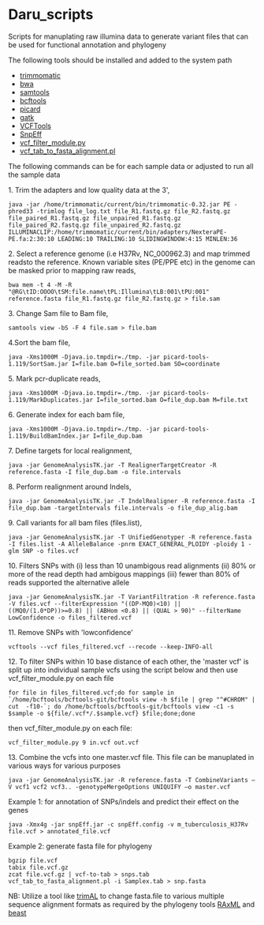 # Daru_scripts

Scripts for manuplating raw illumina data to generate variant files that can be used for functional annotation and phylogeny

The following tools should be installed and added to the system path

* [trimmomatic](https://github.com/timflutre/trimmomatic)
* [bwa](http://bio-bwa.sourceforge.net/)
* [samtools](http://samtools.sourceforge.net/)
* [bcftools](https://github.com/arq5x/bedtools2)
* [picard](https://github.com/broadinstitute/picard)
* [gatk](https://github.com/broadinstitute/gatk)
* [VCFTools](https://vcftools.github.io/downloads)
* [SnpEff](http://snpeff.sourceforge.net/)
* [vcf_filter_module.py](https://github.com/arnoldbaino/Daru_scripts/blob/master/vcf_filter_module.py)
* [vcf_tab_to_fasta_alignment.pl](https://github.com/arnoldbaino/Daru_scripts/blob/master/vcf_tab_to_fasta_alignment.pl)
  
  
The following commands can be for each sample data or adjusted to run all the sample data

1\. Trim the adapters and low quality data at the 3', 
    
    java -jar /home/trimmomatic/current/bin/trimmomatic-0.32.jar PE -phred33 -trimlog file_log.txt file_R1.fastq.gz file_R2.fastq.gz file_paired_R1.fastq.gz file_unpaired_R1.fastq.gz file_paired_R2.fastq.gz file_unpaired_R2.fastq.gz ILLUMINACLIP:/home/trimmomatic/current/bin/adapters/NexteraPE-PE.fa:2:30:10 LEADING:10 TRAILING:10 SLIDINGWINDOW:4:15 MINLEN:36

2\. Select a reference genome (i.e H37Rv, NC_000962.3) and map trimmed readsto the reference. Known variable sites (PE/PPE etc) in the genome can be masked prior to mapping raw reads,
    
    bwa mem -t 4 -M -R "@RG\tID:OOOO\tSM:file.name\tPL:Illumina\tLB:001\tPU:001" reference.fasta file_R1.fastq.gz file_R2.fastq.gz > file.sam

3\. Change Sam file to Bam file, 
    
    samtools view -bS -F 4 file.sam > file.bam

4\.Sort the bam file,

    java -Xms1000M -Djava.io.tmpdir=./tmp. -jar picard-tools-1.119/SortSam.jar I=file.bam O=file_sorted.bam SO=coordinate

5\. Mark pcr-duplicate reads,

    java -Xms1000M -Djava.io.tmpdir=./tmp. -jar picard-tools-1.119/MarkDuplicates.jar I=file_sorted.bam O=file_dup.bam M=file.txt

6\. Generate index for each bam file,

    java -Xms1000M -Djava.io.tmpdir=./tmp. -jar picard-tools-1.119/BuildBamIndex.jar I=file_dup.bam

7\. Define targets for local realignment,

    java -jar GenomeAnalysisTK.jar -T RealignerTargetCreator -R reference.fasta -I file_dup.bam -o file.intervals

8\. Perform realignment around Indels,

    java -jar GenomeAnalysisTK.jar -T IndelRealigner -R reference.fasta -I file_dup.bam -targetIntervals file.intervals -o file_dup_alig.bam

9\. Call variants for all bam files (files.list), 

    java -jar GenomeAnalysisTK.jar -T UnifiedGenotyper -R reference.fasta -I files.list -A AlleleBalance -pnrm EXACT_GENERAL_PLOIDY -ploidy 1 -glm SNP -o files.vcf

10\. Filters SNPs with (i) less than 10 unambigous read alignments (ii) 80% or more of the read depth had ambigous mappings (iii) fewer than 80% of reads supported the alternative allele

    java -jar GenomeAnalysisTK.jar -T VariantFiltration -R reference.fasta -V files.vcf --filterExpression "((DP-MQ0)<10) || ((MQ0/(1.0*DP))>=0.8) || (ABHom <0.8) || (QUAL > 90)" --filterName LowConfidence -o files_filtered.vcf

11\. Remove SNPs with 'lowconfidence'

    vcftools --vcf files_filtered.vcf --recode --keep-INFO-all

12\. To filter SNPs within 10 base distance of each other, the 'master vcf' is split up into individual sample vcfs using the script below and then use vcf_filter_module.py on each file

    for file in files_filtered.vcf;do for sample in `/home/bcftools/bcftools-git/bcftools view -h $file | grep "^#CHROM" | cut  -f10-`; do /home/bcftools/bcftools-git/bcftools view -c1 -s $sample -o ${file/.vcf*/.$sample.vcf} $file;done;done

then vcf_filter_module.py on each file: 

    vcf_filter_module.py 9 in.vcf out.vcf

13\. Combine the vcfs into one master.vcf file. This file can be manuplated in various ways for various purposes

    java -jar GenomeAnalysisTK.jar -R reference.fasta -T CombineVariants –V vcf1 vcf2 vcf3.. -genotypeMergeOptions UNIQUIFY –o master.vcf

 Example 1: for annotation of SNPs/indels and predict their effect on the genes

    java -Xmx4g -jar snpEff.jar -c snpEff.config -v m_tuberculosis_H37Rv file.vcf > annotated_file.vcf

 Example 2: generate fasta file for phylogeny

    bgzip file.vcf 
    tabix file.vcf.gz
    zcat file.vcf.gz | vcf-to-tab > snps.tab
    vcf_tab_to_fasta_alignment.pl -i Samplex.tab > snp.fasta
    
 NB: Utilize a tool like [trimAL](http://trimal.cgenomics.org/) to change fasta.file to various multiple sequence alignment formats as required by the phylogeny tools [RAxML](https://sco.h-its.org/exelixis/software.html) and [beast](http://beast.community/)



